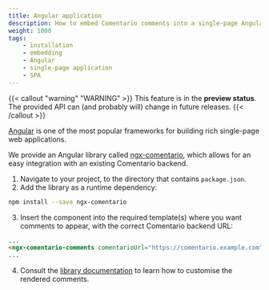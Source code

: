 ```yaml
---
title: Angular application
description: How to embed Comentario comments into a single-page Angular app
weight: 1000
tags:
    - installation
    - embedding
    - Angular
    - single-page application
    - SPA
---
```


{{< callout "warning" "WARNING" >}}
This feature is in the **preview status**. The provided API can (and probably will) change in future releases.
{{< /callout >}}

[Angular](https://angular.io/) is one of the most popular frameworks for building rich single-page web applications.

<!--more-->

We provide an Angular library called [ngx-comentario](https://www.npmjs.com/package/ngx-comentario), which allows for an easy integration with an existing Comentario backend.

1. Navigate to your project, to the directory that contains `package.json`.
2. Add the library as a runtime dependency:
```bash
npm install --save ngx-comentario
```
3. Insert the component into the required template(s) where you want comments to appear, with the correct Comentario backend URL:
```html
...
<ngx-comentario-comments comentarioUrl="https://comentario.example.com"></ngx-comentario-comments>
...
```
4. Consult the [library documentation](https://www.npmjs.com/package/ngx-comentario) to learn how to customise the rendered comments.
